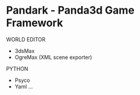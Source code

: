 Pandark - Panda3d Game Framework
================================

WORLD EDITOR
- 3dsMax
- OgreMax (XML scene exporter)

PYTHON
- Psyco
- Yaml
...